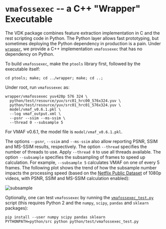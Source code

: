 `vmafossexec` -- a C++ "Wrapper" Executable
===================

The VDK package combines feature extraction implementation in C and the rest scripting code in Python. The Python layer allows fast prototyping, but sometimes deploying the Python dependency in production is a pain. Under [`wrapper`](../../wrapper), we provide a C++ implementation `vmafossexec` that has no dependency on Python.

To build `vmafossexec`, make the `ptools` library first, followed by the executable itself:

```
cd ptools; make; cd ../wrapper; make; cd ..;
```

Under root, run `vmafossexec` as:

```
wrapper/vmafossexec yuv420p 576 324 \
  python/test/resource/yuv/src01_hrc00_576x324.yuv \
  python/test/resource/yuv/src01_hrc01_576x324.yuv \
  model/vmaf_v0.6.1.pkl \
  --log vmaf_output.xml \
  --psnr --ssim --ms-ssim \
  --thread 0 --subsample 5
```

For VMAF v0.6.1, the model file is `model/vmaf_v0.6.1.pkl`.

The options `--psnr`, `--ssim` and `--ms-ssim` also allow reporting PSNR, SSIM and MS-SSIM results, respectively. The option `--thread` specifies the number of threads to use. Apply `--thread 0` to use all threads available. The option `--subsample` specifies the subsampling of frames to speed up calculation. For example, `--subsample 5` calculates VMAF on one of every 5 frames. The following plot shows the trend of how the subsample number impacts the processing speed (based on the [Netflix Public Dataset](datasets.md#netflix-public-dataset) of 1080p videos, with PSNR, SSIM and MS-SSIM calculation enabled):

![subsample](/resource/images/subsample.png)

Optionally, one can test `vmafossexec` by running the [`vmafossexec_test.py`](../../python/test/vmafossexec_test.py) script (this requires Python 2 and the `numpy`, `scipy`, `pandas` and `sklearn` packages):

```
pip install --user numpy scipy pandas sklearn
PYTHONPATH=python/src python python/test/vmafossexec_test.py
```